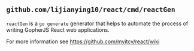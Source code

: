## `github.com/lijianying10/react/cmd/reactGen`

`reactGen` is a `go generate` generator that helps to automate the process of
writing GopherJS React web applications.

For more information see https://github.com/myitcv/react/wiki

